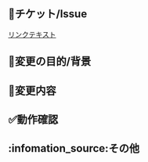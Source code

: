 ## :link:チケット/Issue

<!-- 関連するチケットまたはIssueのリンク -->
[リンクテキスト](URI)

## :memo:変更の目的/背景

<!-- なぜこの変更が必要なのか？（チケットやIssueに書かれている場合は省略可） -->

## :hammer:変更内容

<!-- このPull Requestで何をしたのか？ -->
<!-- このPull Requestでやらないことは何か？（あれば。無いなら「無し」でOK。やらない場合は、いつやるのかを明記する。） -->

## :white_check_mark:動作確認

<!-- どのような動作確認を行ったのか？結果はどうか？（またはテストのリンクを貼る） -->

## :infomation_source:その他

<!-- レビュアーへの参考情報（実装上の懸念点や注意点、補足などあれば記載） -->